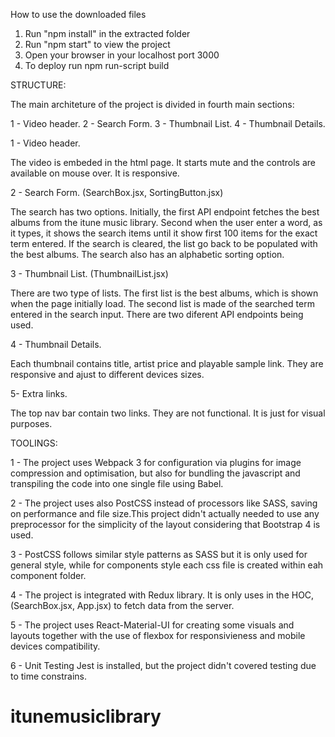 How to use the downloaded files

1) Run "npm install" in the extracted folder
2) Run "npm start" to view the project
3) Open your browser in your localhost port 3000
4) To deploy run npm run-script build


STRUCTURE:

The main architeture of the project is divided in fourth main sections:

1 - Video header.
2 - Search Form.
3 - Thumbnail List.
4 - Thumbnail Details.

1 - Video header.

The video is embeded in the html page. It starts mute and the controls are available on mouse over. It is responsive.

2 - Search Form. (SearchBox.jsx, SortingButton.jsx)

The search has two options. Initially, the first API endpoint fetches the best albums from the itune music library. Second when the user enter a word, as it types, it shows the search items until it show first 100 items for the exact term entered. If the search is cleared, the list go back to be populated with the best albums. The search also has an alphabetic sorting option.


3 - Thumbnail List. (ThumbnailList.jsx)

There are two type of lists. The first list is the best albums, which is shown when the page initially load. The second list is made of the searched term entered in the search input. There are two diferent API endpoints being used.

4 - Thumbnail Details.

Each thumbnail contains title, artist price and playable sample link. They are responsive and ajust to different devices sizes.

5- Extra links.

The top nav bar contain two links. They are not functional. It is just for visual purposes.



TOOLINGS:

1 - The project uses Webpack 3 for configuration via plugins for image compression and optimisation, but also for bundling the javascript and transpiling the code into one single file using Babel.

2 - The project uses also PostCSS instead of processors like SASS, saving on performance and file size.This project didn't actually needed to use any preprocessor for the simplicity of the layout considering that Bootstrap 4 is used.

3 - PostCSS follows similar style patterns as SASS but it is only used for general style, while for components style each css file is created within eah component folder.

4 - The project is integrated with Redux library. It is only uses in the HOC, (SearchBox.jsx, App.jsx) to fetch data from the server.

5 - The project uses React-Material-UI for creating some visuals and layouts together with the use of flexbox for responsivieness and mobile devices compatibility.

6 - Unit Testing Jest is installed, but the project didn't covered testing due to time constrains.
 # itunemusiclibrary
